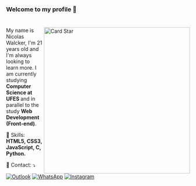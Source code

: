 
<h3>Welcome to my profile 👋</h3>

#
<a href="https://github.com/nicolaswalcker"><img src="https://github-readme-stats.vercel.app/api/top-langs/?username=nicolaswalcker&hide=html&layout=compact&theme=dracula" alt="Card Star" align="right" width="400px" min-width="300px"></a>

<p align="left"> 
  My name is Nicolas Walcker, I'm 21 years old and I'm always looking to learn more. I am currently studying <strong> Computer Science at UFES </strong> and in parallel to the study <strong> Web Development (Front-end)</strong>. 
</p>

<p align="left">
  🎯 Skills: <strong>HTML5, CSS3, JavaScript, C, Python.</strong>
</p>

<p align="left">
  📩 Contact: ⤵️
</p>

<p align="left">
  <a href="mailto:walcker_@outlook.com">
  <img src="https://img.shields.io/badge/-Outlook-blue?style=flat-square&labelColor=blue&logo=microsoft-outlook&logoColor=white&link=walcker_@outlook.com" alt="Outlook"/></a>


  <a href="https://api.whatsapp.com/send?phone=+5527996224428&text=Hello!">
  <img src="https://img.shields.io/badge/-WhatsApp-25d366?style=flat-square&labelColor=25d366&logo=whatsapp&logoColor=white&link=https://api.whatsapp.com/send?phone=+5527996224428&text=Hello!" alt="WhatsApp"/></a>


  <a href="https://www.instagram.com/nicaaaaoo">
  <img src="https://img.shields.io/badge/-Instagram-DF0174?style=flat-square&labelColor=DF0174&logo=instagram&logoColor=white&link=https://www.instagram.com/nicaaaaoo" alt="Instagram"/></a>
</p>


